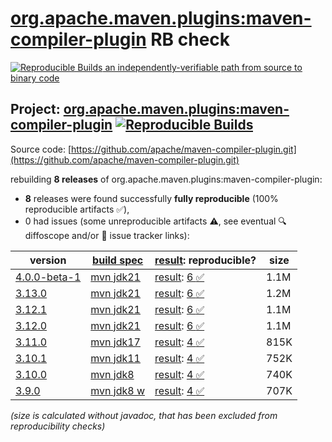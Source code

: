 [org.apache.maven.plugins:maven-compiler-plugin](https://central.sonatype.com/artifact/org.apache.maven.plugins/maven-compiler-plugin/versions) RB check
=======

[![Reproducible Builds](https://reproducible-builds.org/images/logos/rb.svg) an independently-verifiable path from source to binary code](https://reproducible-builds.org/)

## Project: [org.apache.maven.plugins:maven-compiler-plugin](https://central.sonatype.com/artifact/org.apache.maven.plugins/maven-compiler-plugin/versions) [![Reproducible Builds](https://img.shields.io/endpoint?url=https://raw.githubusercontent.com/jvm-repo-rebuild/reproducible-central/master/content/org/apache/maven/plugins/maven-compiler-plugin/badge.json)](https://github.com/jvm-repo-rebuild/reproducible-central/blob/master/content/org/apache/maven/plugins/maven-compiler-plugin/README.md)

Source code: [https://github.com/apache/maven-compiler-plugin.git](https://github.com/apache/maven-compiler-plugin.git)

rebuilding **8 releases** of org.apache.maven.plugins:maven-compiler-plugin:
- **8** releases were found successfully **fully reproducible** (100% reproducible artifacts :white_check_mark:),
- 0 had issues (some unreproducible artifacts :warning:, see eventual :mag: diffoscope and/or :memo: issue tracker links):

| version | [build spec](/BUILDSPEC.md) | [result](https://reproducible-builds.org/docs/jvm/): reproducible? | size |
| -- | --------- | ------ | -- |
| [4.0.0-beta-1](https://central.sonatype.com/artifact/org.apache.maven.plugins/maven-compiler-plugin/4.0.0-beta-1/pom) | [mvn jdk21](maven-compiler-plugin-4.0.0-beta-1.buildspec) | [result](maven-compiler-plugin-4.0.0-beta-1.buildinfo): [6 :white_check_mark: ](maven-compiler-plugin-4.0.0-beta-1.buildcompare) | 1.1M |
| [3.13.0](https://central.sonatype.com/artifact/org.apache.maven.plugins/maven-compiler-plugin/3.13.0/pom) | [mvn jdk21](maven-compiler-plugin-3.13.0.buildspec) | [result](maven-compiler-plugin-3.13.0.buildinfo): [6 :white_check_mark: ](maven-compiler-plugin-3.13.0.buildcompare) | 1.2M |
| [3.12.1](https://central.sonatype.com/artifact/org.apache.maven.plugins/maven-compiler-plugin/3.12.1/pom) | [mvn jdk21](maven-compiler-plugin-3.12.1.buildspec) | [result](maven-compiler-plugin-3.12.1.buildinfo): [6 :white_check_mark: ](maven-compiler-plugin-3.12.1.buildcompare) | 1.1M |
| [3.12.0](https://central.sonatype.com/artifact/org.apache.maven.plugins/maven-compiler-plugin/3.12.0/pom) | [mvn jdk21](maven-compiler-plugin-3.12.0.buildspec) | [result](maven-compiler-plugin-3.12.0.buildinfo): [6 :white_check_mark: ](maven-compiler-plugin-3.12.0.buildcompare) | 1.1M |
| [3.11.0](https://central.sonatype.com/artifact/org.apache.maven.plugins/maven-compiler-plugin/3.11.0/pom) | [mvn jdk17](maven-compiler-plugin-3.11.0.buildspec) | [result](maven-compiler-plugin-3.11.0.buildinfo): [4 :white_check_mark: ](maven-compiler-plugin-3.11.0.buildcompare) | 815K |
| [3.10.1](https://central.sonatype.com/artifact/org.apache.maven.plugins/maven-compiler-plugin/3.10.1/pom) | [mvn jdk11](maven-compiler-plugin-3.10.1.buildspec) | [result](maven-compiler-plugin-3.10.1.buildinfo): [4 :white_check_mark: ](maven-compiler-plugin-3.10.1.buildcompare) | 752K |
| [3.10.0](https://central.sonatype.com/artifact/org.apache.maven.plugins/maven-compiler-plugin/3.10.0/pom) | [mvn jdk8](maven-compiler-plugin-3.10.0.buildspec) | [result](maven-compiler-plugin-3.10.0.buildinfo): [4 :white_check_mark: ](maven-compiler-plugin-3.10.0.buildcompare) | 740K |
| [3.9.0](https://central.sonatype.com/artifact/org.apache.maven.plugins/maven-compiler-plugin/3.9.0/pom) | [mvn jdk8 w](maven-compiler-plugin-3.9.0.buildspec) | [result](maven-compiler-plugin-3.9.0.buildinfo): [4 :white_check_mark: ](maven-compiler-plugin-3.9.0.buildcompare) | 707K |

<i>(size is calculated without javadoc, that has been excluded from reproducibility checks)</i>

